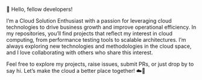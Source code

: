 👋 Hello, fellow developers!

I’m a Cloud Solution Enthusiast with a passion for leveraging cloud technologies to drive business growth and improve operational efficiency. 
In my repositories, you’ll find projects that reflect my interest in cloud computing, from performance testing tools to scalable architectures. I’m always exploring new technologies and methodologies in the cloud space, and I love collaborating with others who share this interest.

Feel free to explore my projects, raise issues, submit PRs, or just drop by to say hi. Let’s make the cloud a better place together! ☁️🚀
